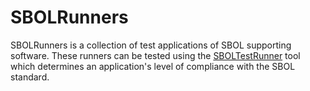 SBOLRunners
=============

SBOLRunners is a collection of test applications of SBOL supporting software. These runners can be tested using the 
[SBOLTestRunner](https://github.com/mehersam/SBOLTestRunner) tool which determines an application's level of compliance 
with the SBOL standard. 
